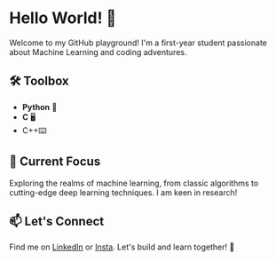 # Hello World! 👋

Welcome to my GitHub playground! I'm a first-year student passionate about Machine Learning and coding adventures.

## 🛠️ Toolbox

- **Python** 🐍
- **C** 🖥️
- C++⌨️

## 🌱 Current Focus

Exploring the realms of machine learning, from classic algorithms to cutting-edge deep learning techniques.
I am keen in research!

## 📫 Let's Connect

Find me on [LinkedIn](https://www.linkedin.com/in/singhishant/) or [Insta](https://www.instagram.com/astro.ishu/). Let's build and learn together! 🚀
